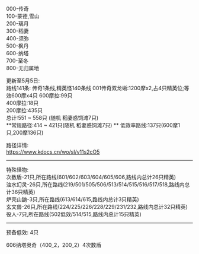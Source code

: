 000-传奇  
100-蒙德,雪山  
200-璃月  
300-稻妻  
400-须弥  
500-枫丹  
600-纳塔  
700-至冬  
800-无归属地  

更新至5月5日:  
路线141条: 传奇1条线,精英怪140条线
001传奇双龙蜥:1200摩x2,占4只精英位;等效600摩x4只
600摩拉:99只  
400摩拉:18只  
200摩拉:435只  
总计:551 ~ 558只 (随机 稻妻惑饲滩7只)    
 **常规路径:414 ~ 421只(随机 稻妻惑饲滩7只)  **
低效率路线:137只(600摩1只,200摩136只)  

路径详情:  
https://www.kdocs.cn/wo/sl/v11s2cO5  
___________________________________________________________________________________________________
特殊怪物:  
次数盾-21只,所在路线(601/602/603/604/605/606,路线内总计26只精英)  
浊水幻灵-26只,所在路线(219/501/505/506/513/514/515/516/517/518,路线内总计36只精英)  
炉壳山鼬-3只,所在路线(613/614/615,路线内总计3只精英)  
玄文兽-26只,所在路线(224/225/226/228/229/231/232,路线内总计32只精英)  
役人-7只,所在路线(502低效/514/515,路线内总计15只精英)  
___________________________________________________________________________________________________
预备低效: 4只  

606纳塔奥奇（400_2，200_2）4次数盾  